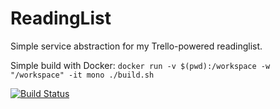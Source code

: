# ReadingList
Simple service abstraction for my Trello-powered readinglist.

Simple build with Docker: `docker run -v $(pwd):/workspace -w "/workspace" -it mono ./build.sh`

[![Build Status](https://travis-ci.org/andmos/ReadingList.svg?branch=master)](https://travis-ci.org/andmos/ReadingList)

